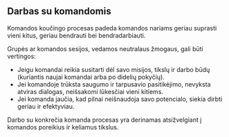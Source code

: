 ## Darbas su komandomis

Komandos koučingo procesas padeda komandos nariams geriau suprasti vieni kitus, geriau bendrauti bei bendradarbiauti.

Grupės ar komandos sesijos, vedamos neutralaus žmogaus, gali būti vertingos:

- Jeigu komandai reikia susitarti dėl savo misijos, tikslų ir darbo būdų (kuriantis naujai komandai arba po didelių pokyčių).
- Jei komandoje trūksta saugumo ir tarpusavio pasitikėjimo, nevyksta atviras dialogas, neišsakomi lūkesčiai vieni kitiems.
- Jei komanda jaučia, kad pilnai neišnaudoja savo potencialo, siekia dirbti geriau ir efektyviau.

Darbo su konkrečia komanda procesas yra derinamas atsižvelgiant į komandos poreikius ir keliamus tikslus.